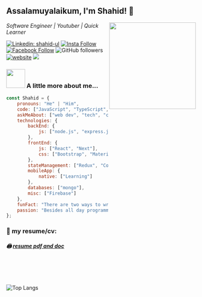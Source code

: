 <h2>Assalamuyalaikum, I'm Shahid! 👋</h2>
<img align='right' src="https://media.giphy.com/media/M9gbBd9nbDrOTu1Mqx/giphy.gif" width="230">
<p><em>Software Engineer | Youtuber | Quick Learner</em></p>

[![Linkedin: shahid-ul](https://img.shields.io/badge/-Shahid-blue?style=flat-square&logo=Linkedin&logoColor=white&link=https://www.linkedin.com/in/shahid-ul/)](https://www.linkedin.com/in/shahid-ul/)
[![Insta Follow](https://img.shields.io/badge/%20-Follow-black?color=14171A&labelColor=d81b60&logo=instagram&logoColor=ffffff)](https://www.instagram.com/hello_shahidul/)
[![Facebook Follow](https://img.shields.io/badge/%20-Follow-black?color=14171A&labelColor=1976d2&logo=facebook&logoColor=ffffff)](https://www.facebook.com/shahid.cse46/)
![GitHub followers](https://img.shields.io/github/followers/shahidul10?label=Follow&style=social)
[![website](https://img.shields.io/badge/Website-46a2f1.svg?&style=flat-square&logo=Google-Chrome&logoColor=white&link=https://shahid-me.web.app/)](https://shahid-me.web.app/)
![](https://visitor-badge.glitch.me/badge?page_id=shahidul10.shahidul10)

### <img src="https://media.giphy.com/media/VgCDAzcKvsR6OM0uWg/giphy.gif" width="50"> A little more about me...

```javascript
const Shahid = {
    pronouns: "He" | "Him",
    code: ["JavaScript", "TypeScript", "C", "C++"],
    askMeAbout: ["web dev", "tech", "cycling", "photography"],
    technologies: {
        backEnd: {
            js: ["node.js", "express.js"],
        },
        frontEnd: {
            js: ["React", "Next"],
            css: ["Bootstrap", "MaterialUI", "ChakraUI", "Materialize", "Tailwind CSS"]
        },
        stateManagement: ["Redux", "Context API"],
        mobileApp: {
            native: ["Learning"]
        },
        databases: ["mongo"],
        misc: ["Firebase"]
    },
    funFact: "There are two ways to write error-free programs; only the third one works",
    passion: "Besides all day programming I have a passion for cycling and running."
};
```


### 📑 my resume/cv:

##### 🖨 [resume pdf and doc](https://drive.google.com/file/d/1Cl9RvqyffDdgLTUudroXVFkN2DVMf6eg/view)

<!--
Here are some ideas to get you started:


- 🔭 I’m currently working on Next.js
- 🌱 I’m currently learning more technology for full stack developer

- 👯 I’m looking to collaborate on ...
- 🤔 I’m looking for help with ...
- 💬 Ask me about ...
- 📫 How to reach me: ...
- 😄 Pronouns: ...
- ⚡ Fun fact: ...
- 
- 🥅 2021 Goals: Learn Node.js, Express.js, Angular




### Connect with me:  [![LinkedIn Connect](https://img.shields.io/badge/%20-Connect-black?color=14171A&labelColor=212121&logo=linkedin&logoColor=ffffff)](https://www.linkedin.com/in/shahid-ul)       [![Questions](https://img.shields.io/badge/%20-Questions-black?color=14171A&labelColor=fff&logo=stackoverflow&logoColor=0c0d0e26)](https://stackoverflow.com/users/10940727/shahid-ul-islam)
-->

<br />

<!--
### Languages and Tools:

[<img align="left" alt="Visual Studio Code" width="26px" src="https://raw.githubusercontent.com/github/explore/80688e429a7d4ef2fca1e82350fe8e3517d3494d/topics/visual-studio-code/visual-studio-code.png" />]
[<img align="left" alt="HTML5" width="26px" src="https://raw.githubusercontent.com/github/explore/80688e429a7d4ef2fca1e82350fe8e3517d3494d/topics/html/html.png" />]
[<img align="left" alt="CSS3" width="26px" src="https://raw.githubusercontent.com/github/explore/80688e429a7d4ef2fca1e82350fe8e3517d3494d/topics/css/css.png" />]
[<img align="left" alt="Sass" width="26px" src="https://raw.githubusercontent.com/github/explore/80688e429a7d4ef2fca1e82350fe8e3517d3494d/topics/sass/sass.png" />]
[<img align="left" alt="JavaScript" width="26px" src="https://raw.githubusercontent.com/github/explore/80688e429a7d4ef2fca1e82350fe8e3517d3494d/topics/javascript/javascript.png" />]
[<img align="left" alt="React" width="26px" src="https://raw.githubusercontent.com/github/explore/80688e429a7d4ef2fca1e82350fe8e3517d3494d/topics/react/react.png" />]
[<img align="left" alt="Gatsby" width="26px" src="https://raw.githubusercontent.com/github/explore/e94815998e4e0713912fed477a1f346ec04c3da2/topics/gatsby/gatsby.png" />]
[<img align="left" alt="GraphQL" width="26px" src="https://raw.githubusercontent.com/github/explore/80688e429a7d4ef2fca1e82350fe8e3517d3494d/topics/graphql/graphql.png" />]
[<img align="left" alt="Node.js" width="26px" src="https://raw.githubusercontent.com/github/explore/80688e429a7d4ef2fca1e82350fe8e3517d3494d/topics/nodejs/nodejs.png" />]
[<img align="left" alt="Deno" width="26px" src="https://raw.githubusercontent.com/github/explore/361e2821e2dea67711cde99c9c40ed357061cf27/topics/deno/deno.png" />]
[<img align="left" alt="SQL" width="26px" src="https://raw.githubusercontent.com/github/explore/80688e429a7d4ef2fca1e82350fe8e3517d3494d/topics/sql/sql.png" />]
[<img align="left" alt="MySQL" width="26px" src="https://raw.githubusercontent.com/github/explore/80688e429a7d4ef2fca1e82350fe8e3517d3494d/topics/mysql/mysql.png" />]
[<img align="left" alt="MongoDB" width="26px" src="https://raw.githubusercontent.com/github/explore/80688e429a7d4ef2fca1e82350fe8e3517d3494d/topics/mongodb/mongodb.png" />]
[<img align="left" alt="Git" width="26px" src="https://raw.githubusercontent.com/github/explore/80688e429a7d4ef2fca1e82350fe8e3517d3494d/topics/git/git.png" />]
[<img align="left" alt="GitHub" width="26px" src="https://raw.githubusercontent.com/github/explore/78df643247d429f6cc873026c0622819ad797942/topics/github/github.png" />]
[<img align="left" alt="HTML5" width="26px" src="https://raw.githubusercontent.com/github/explore/80688e429a7d4ef2fca1e82350fe8e3517d3494d/topics/terminal/terminal.png" />]

-->
<br />
<br />

<!-- <img width="550" alt="Shahid's Github Stats"  src="https://github-readme-stats.vercel.app/api?username=black-ghOost&show_icons=true"/> -->

![Top Langs](https://github-readme-stats.vercel.app/api/top-langs/?username=shahidul10&layout=compact)
<!-- [![Top Langs card](https://github-readme-stats.vercel.app/api/top-langs/?username=black-ghOost&card_width=550)](https://github.com/black-ghOost/black-ghOost) -->

